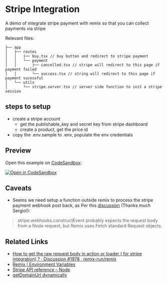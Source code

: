 # Stripe Integration

A demo of integrate stripe payment with remix so that you can collect payments via stripe

Relevant files:

```
├── app
│   ├── routes
│   │   ├── buy.tsx // buy button and redirect to stripe payment
│   │   └── payment
│   │       ├── cancelled.tsx // stripe will redirect to this page if payment failed
│   │       └── success.tsx // string will redirect to this page if payment sucessful
│   └── utils
│       └── stripe.server.tsx // server side function to init a stripe session
```

## steps to setup

- create a stripe account
  - get the publishable_key and secret key from stripe dashboard
  - create a product, get the price id
- copy the .env.sample to .env, populate the env credentials

## Preview

Open this example on [CodeSandbox](https://codesandbox.com):

[![Open in CodeSandbox](https://codesandbox.io/static/img/play-codesandbox.svg)](https://codesandbox.io/s/github/remix-run/remix/tree/main/examples/stripe-integration)

## Caveats

- Seems we need setup a function outside remix to process the stripe payment webhook post back, as Per this [discussion](https://github.com/remix-run/remix/discussions/1978) (Thanks much Sergio!):

> stripe.webhooks.constructEvent probably expects the request body from a Node request, but Remix uses Fetch standard Request objects.

## Related Links

- [How to get the raw request body in action or loader ( for stripe integration) ? · Discussion #1978 · remix-run/remix](https://github.com/remix-run/remix/discussions/1978)
- [Remix | Environment Variables](https://remix.run/docs/en/v1/guides/envvars)
- [Stripe API reference – Node](https://stripe.com/docs/api/authentication?lang=node)
- [getDomainUrl dynamically](https://github.com/kentcdodds/kentcdodds.com/blob/ebb36d82009685e14da3d4b5d0ce4d577ed09c63/app/utils/misc.tsx#L229-L237)
